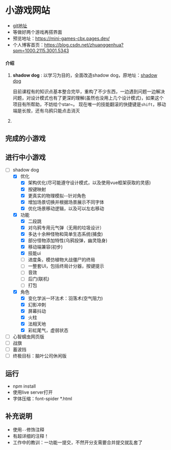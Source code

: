 # 小游戏网站
+ [git地址](https://github.com/zhanggenhua/mini-games)
+ 等做好两个游戏再搭界面
+ 预览地址：https://mini-games-cbx.pages.dev/
+ 个人博客首页：https://blog.csdn.net/zhuanggenhua?spm=1000.2115.3001.5343

#### 介绍
1. **shadow dog** : 以学习为目的，全面改造shadow dog，原地址：[shadow dog](https://www.youtube.com/c/Frankslaboratory)

   目前课程有的知识点基本整合完毕，重构了不少东西，一边遇到问题一边解决问题，对设计模式也有了更深的理解(虽然也没用上几个设计模式)，如果这个项目有所帮助，不妨给个star~。
   现在唯一的技能翻滚的快捷键是`shift`，移动端是长按，还有乌鸦只能点击消灭

2. 

## 完成的小游戏




## 进行中小游戏
- [ ] shadow dog
  - [x] 优化
    - [x] 架构优化(尽可能遵守设计模式，以及使用vue框架获取的灵感)
    - [x] 按键映射
    - [x] 更真实的物理模拟--针对角色
    - [x] 增加场景切换并根据场景展示不同字体
    - [x] 优化场景移动逻辑，以及可以左右移动
  - [x] 功能
    - [x] 二段跳
    - [x] 对乌鸦专用元气弹（无用的垃圾设计）
    - [x] 多达十余种怪物和简单生态系统(捕食)
    - [x] 部分怪物添加特性(乌鸦投弹，幽灵隐身)
    - [x] 移动端兼容(初步)
    - [x] 技能ui
    - [ ] 进度条，模仿植物大战僵尸的终局
    - [ ] 一整套UI，包括终局计分器，按键提示
    - [ ] 音效
    - [ ] 后门(联机)
    - [ ] 打包
  - [x] 角色
    - [x] 变化学派一环法术：羽落术(空气阻力)
    - [x] 幻影冲刺
    - [x] 屏幕抖动
    - [x] 火柱
    - [x] 法相天地
    - [x] 彩虹尾气，虚弱状态
- [ ] 心智蠕虫网页版
- [ ] 战旗
- [ ] 蓄波挡
- [ ] 终极目标：脑叶公司休闲版

## 运行
+ npm install
+ 使用live server打开
+ 字体压缩：font-spider *.html

## 补充说明
+ 使用`--`修饰注释
+ 有超详细的注释！
+ 工作中的教训：一功能一提交，不然开分支需要合并提交就乱套了
